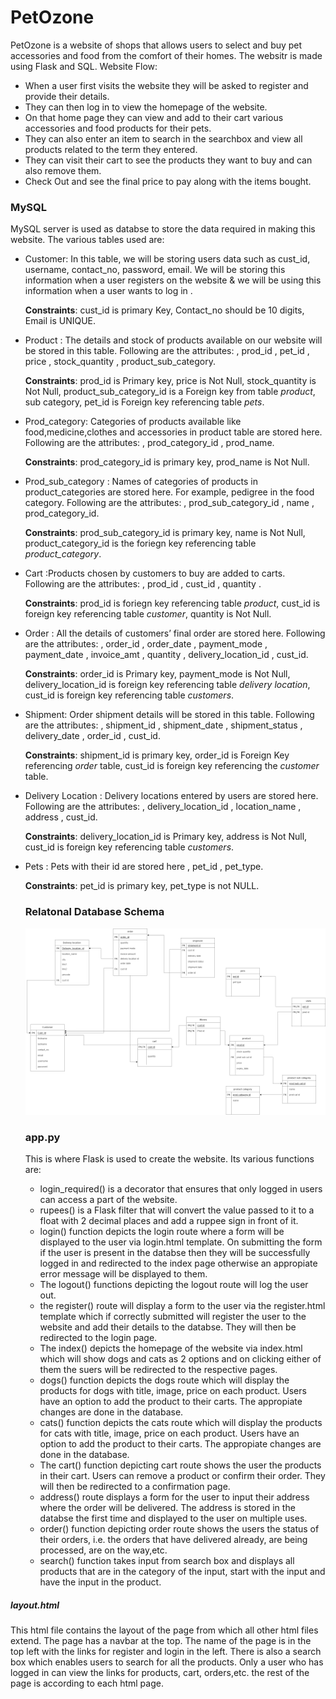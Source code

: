 # PetOzone
PetOzone is a website of shops that allows users to select and buy pet accessories and food from the comfort of their homes. The websitr is made using Flask and SQL.
Website Flow: 
- When a user first visits the website they will be asked to register and provide their details.
- They can then log in to view the homepage of the website. 
- On that home page they can view and add to their cart various accessories and food products for their pets.
- They can also enter an item to search in the searchbox and view all products related to the term they entered.
- They can visit their cart to see the products they want to buy and can also remove them.
- Check Out and see the final price to pay along with the items bought.

### MySQL
MySQL server is used as databse to store the data required in making this website. The various tables used are:
* Customer: In this table, we will be storing users data such as cust_id, username, contact_no, password, email. 
We will be storing this information when a user registers on the website & we will be using
this information when a user wants to log in . 

  **Constraints**:  cust_id is primary Key, Contact_no should be 10 digits, Email is UNIQUE. 

* Product : The details and stock of products available on our website will be stored in this table.
Following are the attributes:
, prod_id
, pet_id
, price 
, stock_quantity 
, product_sub_category.

  **Constraints**: prod_id is Primary key, price is Not Null, stock_quantity is Not Null, product_sub_category_id is a Foreign key from table *product*,                sub category, pet_id is Foreign key referencing table *pets*.

* Prod_category: Categories of  products available like food,medicine,clothes and accessories in product table are stored here. Following are the attributes:
, prod_category_id
, prod_name.

  **Constraints**: prod_category_id is primary key, 
prod_name is Not Null.

* Prod_sub_category : Names of categories of products in product_categories are stored here. For example, pedigree in the food category.
Following are the attributes:
, prod_sub_category_id
, name
, prod_category_id.

  **Constraints**: prod_sub_category_id is primary key, 
name is Not Null, product_category_id is the foriegn key referencing table *product_category*.

* Cart :Products chosen by customers to buy are added to carts. Following are the attributes:
, prod_id
, cust_id
, quantity .

  **Constraints**: prod_id is foriegn key referencing table *product*,
cust_id is foreign key referencing table *customer*,
quantity is Not Null.  

* Order : All the details of customers’ final order are stored here.
Following are the attributes:
, order_id
, order_date
, payment_mode
, payment_date
, invoice_amt
, quantity
, delivery_location_id
, cust_id.

  **Constraints**:  order_id is Primary key, payment_mode is Not Null, delivery_location_id is foreign key referencing table *delivery location*, cust_id is foreign
    key referencing table *customers*.

* Shipment: Order shipment details will be stored in this table. Following are the attributes:
, shipment_id
, shipment_date
, shipment_status
, delivery_date
, order_id
, cust_id.

  **Constraints**:  shipment_id is primary key, order_id is Foreign Key referencing *order* table, cust_id is foreign key referencing the *customer* table.

* Delivery Location : Delivery locations entered by users are stored here. Following are the attributes:
, delivery_location_id
, location_name
, address 
, cust_id.

  **Constraints**: delivery_location_id is Primary key, address is Not Null, cust_id is foreign key referencing table *customers*.

* Pets : Pets with their id are stored here
, pet_id
, pet_type.

  **Constraints**: pet_id is primary key, pet_type is not NULL.
  
  ### Relatonal Database Schema
  ![Relational Database schema](./Relational_Schema.png)
  
  ### app.py
  This is where Flask is used to create the website. Its various functions are:
  * login_required() is a decorator that ensures that only logged in users can access a part of the website.
  * rupees() is a Flask filter that will convert the value passed to it to a float with 2 decimal places and add a ruppee sign in front of it.
  * login() function depicts the login route where a form will be displayed to the user via login.html template. On submitting the form if the user is present in the databse then they will be successfully logged in and redirected to the index page otherwise an appropiate error message will be displayed to them.
  * The logout() functions depicting the logout route will log the user out.
  * the register() route will display a form to the user via the register.html template which if correctly submitted will register the user to the website and add their details to the databse. They will then be redirected to the login page.
  * The index() depicts the homepage of the website via index.html which will show dogs and cats as 2 options and on clicking either of them the suers will be redirected to the respective pages.
  * dogs() function depicts the dogs route which will display the products for dogs with title, image, price on each product. Users have an option to add the product to their carts. The appropiate changes are done in the database.
  * cats() function depicts the cats route which will display the products for cats with title, image, price on each product. Users have an option to add the product to their carts. The appropiate changes are done in the database.
  * The cart() function depicting cart route shows the user the products in their cart. Users can remove a product or confirm their order. They will then be redirected to a confirmation page.
  * address() route displays a form for the user to input their address where the order will be delivered. The address is stored in the databse the first time and displayed to the user on multiple uses.
  * order() function depicting order route shows the users the status of their orders, i.e. the orders that have delivered already, are being processed, are on the way,etc.
  * search() function takes input from search box and displays all products that are in the category of the input, start with the input and have the input in the product.

##### layout.html
This html file contains the layout of the page from which all other html files extend. The page has a navbar at the top. The name of the page is in the top left with the links for register and login in the left. There is also a search box which enables users to search for all the products. Only a user who has logged in can view the links for products, cart, orders,etc. the rest of the page is according to each html page.

